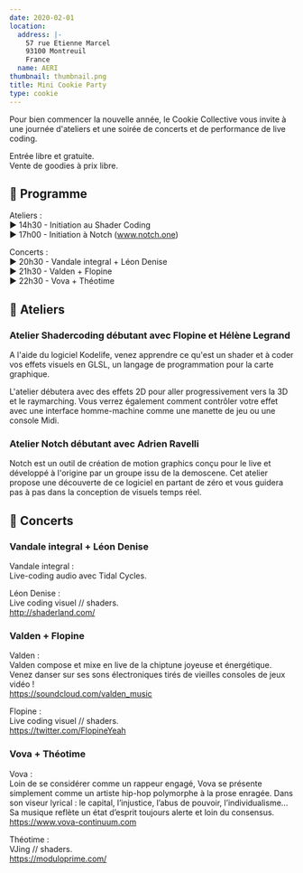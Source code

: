 ```yaml
---
date: 2020-02-01
location:
  address: |-
    57 rue Etienne Marcel
    93100 Montreuil
    France
  name: AERI
thumbnail: thumbnail.png
title: Mini Cookie Party
type: cookie
---
```


Pour bien commencer la nouvelle année, le Cookie Collective vous invite à une journée d'ateliers et une soirée de concerts et de performance de live coding.

Entrée libre et gratuite.  
Vente de goodies à prix libre.

## 📅 Programme

Ateliers :  
► 14h30 - Initiation au Shader Coding  
► 17h00 - Initiation à Notch (www.notch.one)

Concerts :  
► 20h30 - Vandale integral + Léon Denise  
► 21h30 - Valden + Flopine  
► 22h30 - Vova + Théotime

## 🎨 Ateliers

### Atelier Shadercoding débutant avec Flopine et Hélène Legrand

A l'aide du logiciel Kodelife, venez apprendre ce qu'est un shader et à coder vos effets visuels en GLSL, un langage de programmation pour la carte graphique.

L'atelier débutera avec des effets 2D pour aller progressivement vers la 3D et le raymarching. Vous verrez également comment contrôler votre effet avec une interface homme-machine comme une manette de jeu ou une console Midi.

### Atelier Notch débutant avec Adrien Ravelli

Notch est un outil de création de motion graphics conçu pour le live et développé à l'origine par un groupe issu de la demoscene. Cet atelier propose une découverte de ce logiciel en partant de zéro et vous guidera pas à pas dans la conception de visuels temps réel.

## 🎤 Concerts

### Vandale integral + Léon Denise

Vandale integral :  
Live-coding audio avec Tidal Cycles.

Léon Denise :  
Live coding visuel // shaders.  
http://shaderland.com/

### Valden + Flopine

Valden :  
Valden compose et mixe en live de la chiptune joyeuse et énergétique. Venez danser sur ses sons électroniques tirés de vieilles consoles de jeux vidéo !  
https://soundcloud.com/valden_music

Flopine :  
Live coding visuel // shaders.  
https://twitter.com/FlopineYeah

### Vova + Théotime

Vova :  
Loin de se considérer comme un rappeur engagé, Vova se présente simplement comme un artiste hip-hop polymorphe à la prose enragée. Dans son viseur lyrical : le capital, l’injustice, l’abus de pouvoir, l’individualisme... Sa musique reflète un état d’esprit toujours alerte et loin du consensus.  
https://www.vova-continuum.com

Théotime :  
VJing // shaders.  
https://moduloprime.com/
